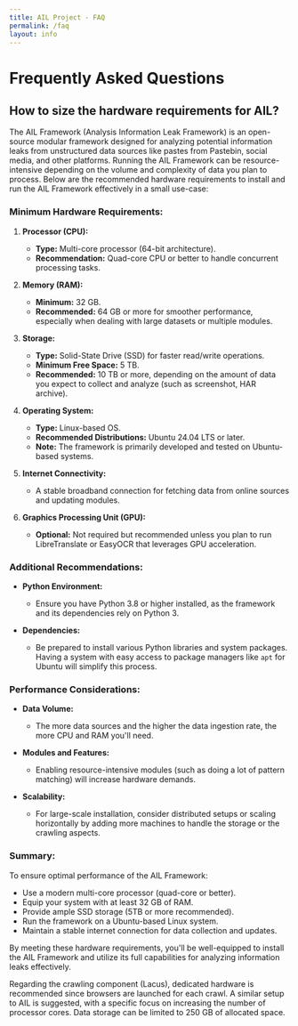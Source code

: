 ```yaml
---
title: AIL Project - FAQ 
permalink: /faq
layout: info
---
```


# Frequently Asked Questions

## How to size the hardware requirements for AIL? 

The AIL Framework (Analysis Information Leak Framework) is an open-source modular framework designed for analyzing potential information leaks from unstructured data sources like pastes from Pastebin, social media, and other platforms. Running the AIL Framework can be resource-intensive depending on the volume and complexity of data you plan to process. Below are the recommended hardware requirements to install and run the AIL Framework effectively in a small use-case:

### **Minimum Hardware Requirements:**

1. **Processor (CPU):**
   - **Type:** Multi-core processor (64-bit architecture).
   - **Recommendation:** Quad-core CPU or better to handle concurrent processing tasks.

2. **Memory (RAM):**
   - **Minimum:** 32 GB.
   - **Recommended:** 64 GB or more for smoother performance, especially when dealing with large datasets or multiple modules.

3. **Storage:**
   - **Type:** Solid-State Drive (SSD) for faster read/write operations.
   - **Minimum Free Space:** 5 TB.
   - **Recommended:** 10 TB or more, depending on the amount of data you expect to collect and analyze (such as screenshot, HAR archive).

4. **Operating System:**
   - **Type:** Linux-based OS.
   - **Recommended Distributions:** Ubuntu 24.04 LTS or later.
   - **Note:** The framework is primarily developed and tested on Ubuntu-based systems.

5. **Internet Connectivity:**
   - A stable broadband connection for fetching data from online sources and updating modules.

6. **Graphics Processing Unit (GPU):**
   - **Optional:** Not required but recommended unless you plan to run LibreTranslate or EasyOCR that leverages GPU acceleration.

### **Additional Recommendations:**

- **Python Environment:**
  - Ensure you have Python 3.8 or higher installed, as the framework and its dependencies rely on Python 3.

- **Dependencies:**
  - Be prepared to install various Python libraries and system packages. Having a system with easy access to package managers like `apt` for Ubuntu will simplify this process.

### **Performance Considerations:**

- **Data Volume:**
  - The more data sources and the higher the data ingestion rate, the more CPU and RAM you'll need.

- **Modules and Features:**
  - Enabling resource-intensive modules (such as doing a lot of pattern matching) will increase hardware demands.

- **Scalability:**
  - For large-scale installation, consider distributed setups or scaling horizontally by adding more machines to handle the storage or the crawling aspects.

### **Summary:**

To ensure optimal performance of the AIL Framework:

- Use a modern multi-core processor (quad-core or better).
- Equip your system with at least 32 GB of RAM.
- Provide ample SSD storage (5TB or more recommended).
- Run the framework on a Ubuntu-based Linux system.
- Maintain a stable internet connection for data collection and updates.

By meeting these hardware requirements, you'll be well-equipped to install the AIL Framework and utilize its full capabilities for analyzing information leaks effectively.

Regarding the crawling component (Lacus), dedicated hardware is recommended since browsers are launched for each crawl. A similar setup to AIL is suggested, with a specific focus on increasing the number of processor cores. Data storage can be limited to 250 GB of allocated space.
